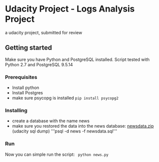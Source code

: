 # Udacity Project - Logs Analysis Project

a udacity project, submitted for review

## Getting started
Make sure you have Python and PostgreSQL installed.
Script tested with Python 2.7 and PostgreSQL 9.5.14

### Prerequisites
* Install python
* Install Postgres
* make sure psycopg is installed
``` pip install psycopg2 ```

### Installing
* create a database with the name news
* make sure you restored the data into the news database: [newsdata.zip](https://s3.amazonaws.com/video.udacity-data.com/topher/2016/August/57b5f748_newsdata/newsdata.zip) (udacity sql dump)
'''psql -d news -f newsdata.sql'''

### Run
Now you can simple run the script:
```  python news.py ```



